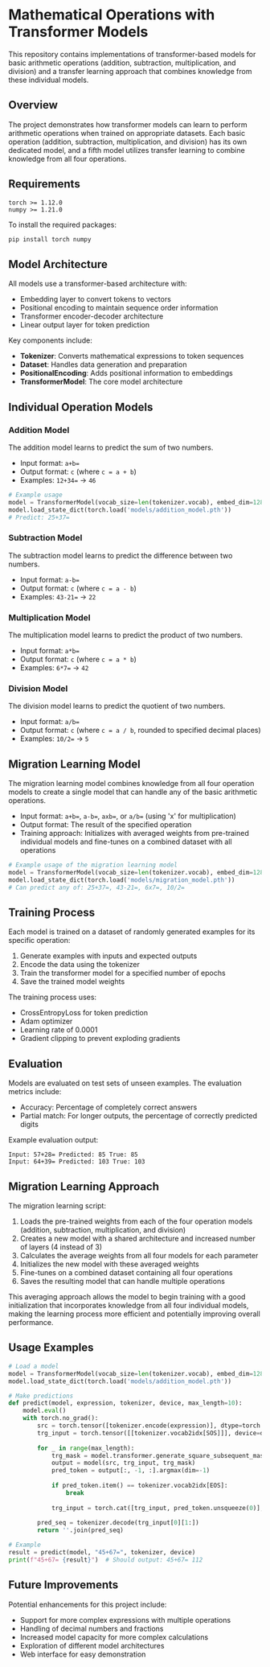 # Mathematical Operations with Transformer Models

This repository contains implementations of transformer-based models for basic arithmetic operations (addition, subtraction, multiplication, and division) and a transfer learning approach that combines knowledge from these individual models.

## Overview

The project demonstrates how transformer models can learn to perform arithmetic operations when trained on appropriate datasets. Each basic operation (addition, subtraction, multiplication, and division) has its own dedicated model, and a fifth model utilizes transfer learning to combine knowledge from all four operations.

## Requirements

```
torch >= 1.12.0
numpy >= 1.21.0
```

To install the required packages:
```bash
pip install torch numpy
```

## Model Architecture

All models use a transformer-based architecture with:
- Embedding layer to convert tokens to vectors
- Positional encoding to maintain sequence order information
- Transformer encoder-decoder architecture
- Linear output layer for token prediction

Key components include:
- **Tokenizer**: Converts mathematical expressions to token sequences
- **Dataset**: Handles data generation and preparation
- **PositionalEncoding**: Adds positional information to embeddings
- **TransformerModel**: The core model architecture

## Individual Operation Models

### Addition Model

The addition model learns to predict the sum of two numbers.

- Input format: `a+b=`
- Output format: `c` (where `c = a + b`)
- Examples: `12+34=` → `46`

```python
# Example usage
model = TransformerModel(vocab_size=len(tokenizer.vocab), embed_dim=128, num_heads=4)
model.load_state_dict(torch.load('models/addition_model.pth'))
# Predict: 25+37=
```

### Subtraction Model

The subtraction model learns to predict the difference between two numbers.

- Input format: `a-b=`
- Output format: `c` (where `c = a - b`)
- Examples: `43-21=` → `22`

### Multiplication Model

The multiplication model learns to predict the product of two numbers.

- Input format: `a*b=`
- Output format: `c` (where `c = a * b`)
- Examples: `6*7=` → `42`

### Division Model

The division model learns to predict the quotient of two numbers.

- Input format: `a/b=`
- Output format: `c` (where `c = a / b`, rounded to specified decimal places)
- Examples: `10/2=` → `5`

## Migration Learning Model

The migration learning model combines knowledge from all four operation models to create a single model that can handle any of the basic arithmetic operations.

- Input format: `a+b=`, `a-b=`, `axb=`, or `a/b=` (using 'x' for multiplication)
- Output format: The result of the specified operation
- Training approach: Initializes with averaged weights from pre-trained individual models and fine-tunes on a combined dataset with all operations

```python
# Example usage of the migration learning model
model = TransformerModel(vocab_size=len(tokenizer.vocab), embed_dim=128, num_heads=4, num_layers=4)
model.load_state_dict(torch.load('models/migration_model.pth'))
# Can predict any of: 25+37=, 43-21=, 6x7=, 10/2=
```

## Training Process

Each model is trained on a dataset of randomly generated examples for its specific operation:

1. Generate examples with inputs and expected outputs
2. Encode the data using the tokenizer
3. Train the transformer model for a specified number of epochs
4. Save the trained model weights

The training process uses:
- CrossEntropyLoss for token prediction
- Adam optimizer
- Learning rate of 0.0001
- Gradient clipping to prevent exploding gradients

## Evaluation

Models are evaluated on test sets of unseen examples. The evaluation metrics include:
- Accuracy: Percentage of completely correct answers
- Partial match: For longer outputs, the percentage of correctly predicted digits

Example evaluation output:
```
Input: 57+28= Predicted: 85 True: 85
Input: 64+39= Predicted: 103 True: 103
```

## Migration Learning Approach

The migration learning script:
1. Loads the pre-trained weights from each of the four operation models (addition, subtraction, multiplication, and division)
2. Creates a new model with a shared architecture and increased number of layers (4 instead of 3)
3. Calculates the average weights from all four models for each parameter
4. Initializes the new model with these averaged weights
5. Fine-tunes on a combined dataset containing all four operations
6. Saves the resulting model that can handle multiple operations

This averaging approach allows the model to begin training with a good initialization that incorporates knowledge from all four individual models, making the learning process more efficient and potentially improving overall performance.

## Usage Examples

```python
# Load a model
model = TransformerModel(vocab_size=len(tokenizer.vocab), embed_dim=128, num_heads=4).to(device)
model.load_state_dict(torch.load('models/addition_model.pth'))

# Make predictions
def predict(model, expression, tokenizer, device, max_length=10):
    model.eval()
    with torch.no_grad():
        src = torch.tensor([tokenizer.encode(expression)], dtype=torch.long).to(device)
        trg_input = torch.tensor([[tokenizer.vocab2idx[SOS]]], device=device)
        
        for _ in range(max_length):
            trg_mask = model.transformer.generate_square_subsequent_mask(trg_input.size(1)).to(device)
            output = model(src, trg_input, trg_mask)
            pred_token = output[:, -1, :].argmax(dim=-1)
            
            if pred_token.item() == tokenizer.vocab2idx[EOS]:
                break
                
            trg_input = torch.cat([trg_input, pred_token.unsqueeze(0)], dim=1)
        
        pred_seq = tokenizer.decode(trg_input[0][1:])
        return ''.join(pred_seq)

# Example
result = predict(model, "45+67=", tokenizer, device)
print(f"45+67= {result}")  # Should output: 45+67= 112
```

## Future Improvements

Potential enhancements for this project include:
- Support for more complex expressions with multiple operations
- Handling of decimal numbers and fractions
- Increased model capacity for more complex calculations
- Exploration of different model architectures
- Web interface for easy demonstration
